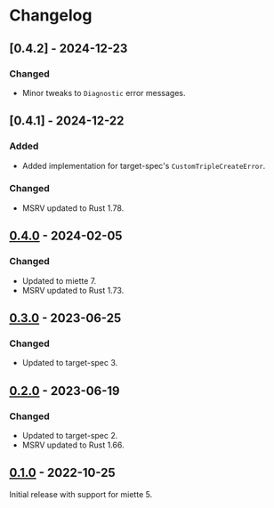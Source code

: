 # Changelog

## [0.4.2] - 2024-12-23

### Changed

- Minor tweaks to `Diagnostic` error messages.

## [0.4.1] - 2024-12-22

### Added

- Added implementation for target-spec's `CustomTripleCreateError`.

### Changed

- MSRV updated to Rust 1.78.

## [0.4.0] - 2024-02-05

### Changed

- Updated to miette 7.
- MSRV updated to Rust 1.73.

## [0.3.0] - 2023-06-25

### Changed

- Updated to target-spec 3.

## [0.2.0] - 2023-06-19

### Changed

- Updated to target-spec 2.
- MSRV updated to Rust 1.66.

## [0.1.0] - 2022-10-25

Initial release with support for miette 5.

[0.5.0]: https://github.com/guppy-rs/guppy/releases/tag/target-spec-miette-0.5.0
[0.4.0]: https://github.com/guppy-rs/guppy/releases/tag/target-spec-miette-0.4.0
[0.3.0]: https://github.com/guppy-rs/guppy/releases/tag/target-spec-miette-0.3.0
[0.2.0]: https://github.com/guppy-rs/guppy/releases/tag/target-spec-miette-0.2.0
[0.1.0]: https://github.com/guppy-rs/guppy/releases/tag/target-spec-miette-0.1.0
